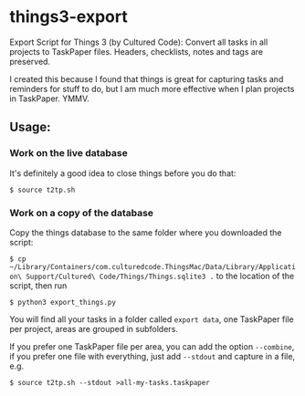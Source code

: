 # things3-export

Export Script for Things 3 (by Cultured Code): Convert all tasks in all projects to TaskPaper files. Headers, checklists, notes and tags are preserved.

I created this because I found that things is great for capturing tasks and reminders for stuff to do, but I am much more effective when I plan projects in TaskPaper. YMMV.

## Usage:

### Work on the live database 

It's definitely a good idea to close things before you do that:

`$ source t2tp.sh`

### Work on a copy of the database


Copy the things database to the same folder where you downloaded the script:

`$ cp ~/Library/Containers/com.culturedcode.ThingsMac/Data/Library/Application\ Support/Cultured\ Code/Things/Things.sqlite3 .` 
to the location of the script, then run

`$ python3 export_things.py`

You will find all your tasks in a folder called `export data`, one TaskPaper file per project, areas are grouped in subfolders.

If you prefer one TaskPaper file per area, you can add the option `--combine`, if you prefer one file with everything, just add `--stdout` and capture in a file, e.g.

`$ source t2tp.sh --stdout >all-my-tasks.taskpaper`




